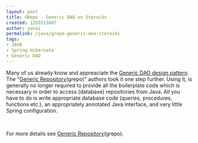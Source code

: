 ```yaml
---
layout: post
title: GRepo - Generic DAO on Steroids
created: 1255511087
author: yanai
permalink: /java/grepo-generic-dao-steroids
tags:
- JAVA
- Spring Hibernate
- Generic DAO
---
```

<p>Many of us already know and appreaciate the <a href="https://www.hibernate.org/328.html">Generic DAO design pattern</a>. The &quot;<a href="http://grepo.codehaus.org/index.html">Generic Repository</a>(grepo)&quot; authors took it one step further. Using it, is generally no longer required to provide all the boilerplate code which is necessary in order to access (database) repositories from Java. All you have to do is write appropriate database code (queries, procedures, functions etc.), an appropriately annotated Java interface, and very little Spring configuration.</p>
<p>&nbsp;</p>
<p>For more details see <a href="http://grepo.codehaus.org/index.html">Generic Repository</a>(grepo).</p>
